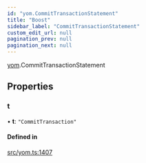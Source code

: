```yaml
---
id: "yom.CommitTransactionStatement"
title: "Boost"
sidebar_label: "CommitTransactionStatement"
custom_edit_url: null
pagination_prev: null
pagination_next: null
---
```


[yom](../namespaces/yom.md).CommitTransactionStatement

## Properties

### t

• **t**: ``"CommitTransaction"``

#### Defined in

[src/yom.ts:1407](https://github.com/yolmio/boost/blob/b239488/src/yom.ts#L1407)
